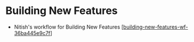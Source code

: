 # Building New Features

- Nitish's workflow for Building New Features [[building-new-features-wf-36ba445e9c7f]]

[//begin]: # "Autogenerated link references for markdown compatibility"
[building-new-features-wf-36ba445e9c7f]: ../community/nitish-mehrotra/nitish-mehrotras-workflows/building-new-features-wf-36ba445e9c7f "Building New Features WF 36ba445e9c7f"
[//end]: # "Autogenerated link references"
